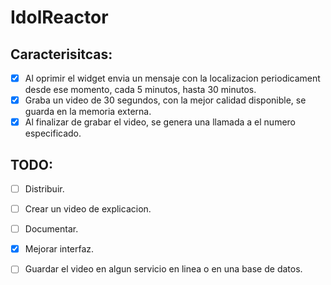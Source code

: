 # IdolReactor

## Caracterisitcas:

- [x] Al oprimir el widget envia un mensaje con la localizacion periodicament desde ese momento, cada 5 minutos, hasta 30 minutos.
- [x] Graba un video de 30 segundos, con la mejor calidad disponible, se guarda en la memoria externa.
- [x] Al finalizar de grabar el video, se genera una llamada a el numero especificado.

## TODO:

- [ ] Distribuir.
- [ ] Crear un video de explicacion.
- [ ] Documentar.
- [X] Mejorar interfaz.
- [ ] Guardar el video en algun servicio en linea o en una base de datos.
 
 

